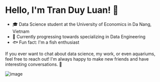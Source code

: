# Hello, I'm Tran Duy Luan! 👋

- 🎓 Data Science student at the University of Economics in Da Nang, Vietnam
- 🚀 Currently progressing towards specializing in Data Engineering
- 🐟 Fun fact: I'm a fish enthusiast

If you ever want to chat about data science, my work, or even aquariums, feel free to reach out!
I'm always happy to make new friends and have interesting conversations. 💬

![image](https://github.com/user-attachments/assets/48112621-0341-40a3-9c60-6ce74e9eee6e)





